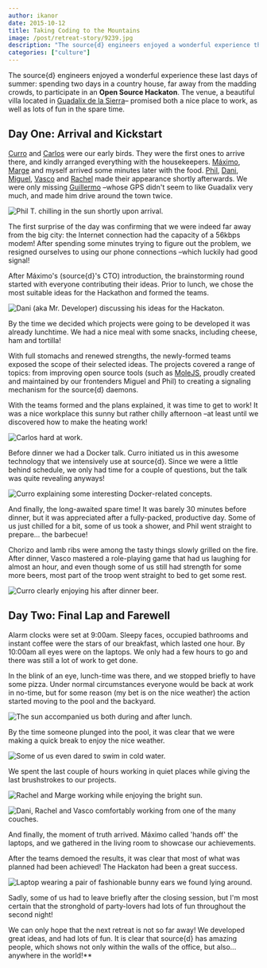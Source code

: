 ```yaml
---
author: ikanor
date: 2015-10-12
title: Taking Coding to the Mountains
image: /post/retreat-story/9239.jpg
description: "The source{d} engineers enjoyed a wonderful experience these last days of summer: spending two days in a country house, far away from the madding crowds, to participate in an Open Source Hackaton."
categories: ["culture"] 
---
```


The source{d} engineers enjoyed a wonderful experience these last days of summer: spending two days in a country house, far away from the madding crowds, to participate in an **Open Source Hackaton**. The venue, a beautiful villa located in [Guadalix de la Sierra](https://www.google.es/maps/place/28794+Guadalix+de+la+Sierra,+Madrid/@40.7834355,-3.6965663,15z/data=!3m1!4b1!4m2!3m1!1s0xd43d9017d147909:0x1a4e541fa536a900?hl=en)– promised both a nice place to work, as well as lots of fun in the spare time.
## Day One: Arrival and Kickstart

[Curro](https://github.com/curratore) and [Carlos](https://github.com/toqueteos) were our early birds. They were the first ones to arrive there, and kindly arranged everything with the housekeepers. [Máximo](https://github.com/mcuadros), [Marge](http://margaridagarcialopes.com) and myself arrived some minutes later with the food. [Phil](https://github.com/filiptc), [Dani](https://github.com/dripolles), [Miguel](https://github.com/mvader), [Vasco](https://github.com/vasco2ramos) and [Rachel](https://github.com/rachelguerin) made their appearance shortly afterwards. We were only missing [Guillermo](https://github.com/gsc) –whose GPS didn't seem to like Guadalix very much, and made him drive around the town twice.

![Phil T. chilling in the sun shortly upon arrival.](/post/retreat-story/9069.jpg)

The first surprise of the day was confirming that we were indeed far away from the big city: the Internet connection had the capacity of a 56kbps modem! After spending some minutes trying to figure out the problem, we resigned ourselves to using our phone connections –which luckily had good signal!

After Máximo's (source{d}'s CTO) introduction, the brainstorming round started with everyone contributing their ideas. Prior to lunch, we chose the most suitable ideas for the Hackathon and formed the teams.

![Dani (aka Mr. Developer) discussing his ideas for the Hackaton.](/post/retreat-story/9091.jpg)

By the time we decided which projects were going to be developed it was already lunchtime. We had a nice meal with some snacks, including cheese, ham and tortilla!

With full stomachs and renewed strengths, the newly-formed teams exposed the scope of their selected ideas. The projects covered a range of topics: from improving open source tools (such as [MoleJS](https://github.com/molejs), proudly created and maintained by our frontenders Miguel and Phil) to creating a signaling mechanism for the source{d} daemons.

With the teams formed and the plans explained, it was time to get to work! It was a nice workplace this sunny but rather chilly afternoon –at least until we discovered how to make the heating work!

![Carlos hard at work.](/post/retreat-story/9149.jpg)

Before dinner we had a Docker talk. Curro initiated us in this awesome technology that we intensively use at source{d}. Since we were a little behind schedule, we only had time for a couple of questions, but the talk was quite revealing anyways!

![Curro explaining some interesting Docker-related concepts.](/post/retreat-story/9160.jpg)

And finally, the long-awaited spare time! It was barely 30 minutes before dinner, but it was appreciated  after a fully-packed, productive day. Some of us just chilled for a bit, some of us took a shower, and Phil went straight to prepare... the barbecue!

Chorizo and lamb ribs were among the tasty things slowly grilled on the fire. After dinner, Vasco mastered a role-playing game that had us laughing for almost an hour, and even though some of us still had strength for some more beers, most part of the troop went straight to bed to get some rest.

![Curro clearly enjoying his after dinner beer.](/post/retreat-story/9177.jpg)

## Day Two: Final Lap and Farewell

Alarm clocks were set at 9:00am. Sleepy faces, occupied bathrooms and instant coffee were the stars of our breakfast, which lasted one hour. By 10:00am all eyes were on the laptops. We only had a few hours to go and there was still a lot of work to get done.

In the blink of an eye, lunch-time was there, and we stopped briefly to have some pizza. Under normal circumstances everyone would be back at work in no-time, but for some reason (my bet is on the nice weather) the action started moving to the pool and the backyard.

![The sun accompanied us both during and after lunch.](/post/retreat-story/9195.jpg)

By the time someone plunged into the pool, it was clear that we were making a quick break to enjoy the nice weather.

![Some of us even dared to swim in cold water.](/post/retreat-story/9258.jpg)

We spent the last couple of hours working in quiet places while giving the last brushstrokes to our projects.

![Rachel and Marge working while enjoying the bright sun.](/post/retreat-story/9239.jpg)

![Dani, Rachel and Vasco comfortably working from one of the many couches.](/post/retreat-story/9261.jpg)

And finally, the moment of truth arrived. Máximo called 'hands off' the laptops, and we gathered in the living room to showcase our achievements.

After the teams demoed the results, it was clear that most of what was planned had been achieved! The Hackaton had been a great success.

![Laptop wearing a pair of fashionable bunny ears we found lying around.](/post/retreat-story/9275.jpg)

Sadly, some of us had to leave briefly after the closing session, but I'm most certain that the stronghold of party-lovers had lots of fun throughout the second night!

We can only hope that the next retreat is not so far away! We developed great ideas, and had lots of fun. It is clear that source{d} has amazing people, which shows not only within the walls of the office, but also... anywhere in the world!**

